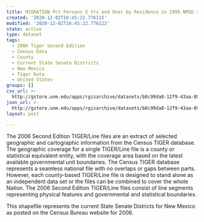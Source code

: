 ```yaml
---
title: MIGRATION Pct Persons 5 Yrs and Over by Residence in 1995 NMSD 2000
created: '2020-12-02T16:45:22.776115'
modified: '2020-12-02T16:45:22.776122'
state: active
type: dataset
tags:
  - 2006 Tiger Second Edition
  - Census Data
  - County
  - Current State Senate Districts
  - New Mexico
  - Tiger Data
  - United States
groups: []
csv_url: >-
  http://gstore.unm.edu/apps/rgisarchive/datasets/b8c99da8-12f9-43aa-89f1-7f9f8d9cfbfe/nms281data518088859_sts_view.derived.csv
json_url: >-
  http://gstore.unm.edu/apps/rgisarchive/datasets/b8c99da8-12f9-43aa-89f1-7f9f8d9cfbfe/nms281data518088859_sts_view.derived.json
layout: post

---
```

The 2006 Second Edition TIGER/Line files are an extract of selected geographic and cartographic information from the Census TIGER database.  The geographic coverage for a single TIGER/Line file is a county or statistical equivalent entity, with the coverage area based on the latest available governmental unit boundaries. The Census TIGER database represents a seamless national file with no overlaps or gaps between parts.  However, each county-based TIGER/Line file is designed to stand alone as an independent data set or the files can be combined to cover the whole Nation.  The 2006 Second Edition  TIGER/Line files consist of line segments representing physical features and governmental and statistical boundaries.  

This shapefile represents the current State Senate Districts for New Mexico as posted on the Census Bureau website for 2006.
